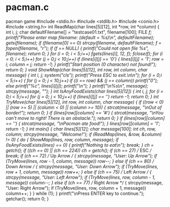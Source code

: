 # pacman.c
pacman game
#include <stdio.h>
#include <stdlib.h>
#include <conio.h>
#include <string.h>
int ReadMap(char lines[5][12], int *row, int *column)
{
    int i, j;
    char defaultFilename[] = "testcase01.txt", filename[100];
    FILE *f;
    printf("Please enter map filename: (default = %s)\n", defaultFilename);
    gets(filename);
    if (filename[0] == 0)
        strcpy(filename, defaultFilename);
    f = fopen(filename, "r");
    if (f == NULL)
    {
        printf("Could not open file %s", filename);
        return 0;
    }
    for (i = 0; i < 5;i++)
        fgets(lines[i], 12, f);
    fclose(f);
    for (i = 0; i < 5;i++)
        for (j = 0;j < 10;j++)
            if (lines[i][j] == '0')
            {
                lines[i][j] = '1';
                *row = i;
                *column = j;
                return -1;
            }
    printf("Start position (0 character) not found!");
    return 0;
}
void ShowMap(char lines[5][12], int row, int column, char* message)
{
    int i, j;
    system("cls");
    printf("Press ESC to exit.\n\n");
    for (i = 0;i < 5;i++)
    {
        for (j = 0; j < 10;j++)
            if ((i == row) && (j == column))
                printf("0");
            else
                printf("%c", lines[i][j]);
        printf("\n");
    }
    printf("\n%s\n", message);
    strcpy(message, "");
}
int IsAnyFoodExists(char lines[5][12])
{
    int i, j;
    for (i = 0;i < 5;i++)
        for (j = 0; j < 10;j++)
            if (lines[i][j] == '*')
                return -1;
    return 0;
}
int TryMove(char lines[5][12], int row, int column, char *message)
{
    if ((row < 0) || (row >= 5) || (column < 0) || (column >= 10))
    {
        strcat(message, "\nOut of border!");
        return 0;
    }
    if (lines[row][column] == '#')
    {
        strcat(message, "\nYou can't move to right! There is an obstacle.");
        return 0;
    }
    if (lines[row][column] == '*')
    {
        strcat(message, "\nPacman ate food!");
    }
    lines[row][column] = '1';
    return -1;
}
int main()
{
    char lines[5][12];
    char message[100];
    int ch, row, column;
    strcpy(message, "Welcome!");
    if (ReadMap(lines, &row, &column) != 0)
    {
        do
        {
            ShowMap(lines, row, column, message);
            if (IsAnyFoodExists(lines) == 0)
            {
                printf("Nothing to eat\n");
                break;
            }
            ch = getch();
            if ((ch == 0) || (ch == 224))
                ch = getch();
            if (ch == 27) /* ESC */
                break;
            if (ch == 72) /* Up Arrow */
            {
                strcpy(message, "User: Up Arrow");
                if (TryMove(lines, row - 1, column, message))
                    row--;
            }
            else if (ch == 80) /* Down Arrow */
            {
                strcpy(message, "User: Down Arrow");
                if (TryMove(lines, row + 1, column, message))
                    row++;
            }
            else if (ch == 75) /* Left Arrow */
            {
                strcpy(message, "User: Left Arrow");
                if (TryMove(lines, row, column - 1, message))
                    column--;
            }
            else if (ch == 77) /* Right Arrow */
            {
                strcpy(message, "User: Right Arrow");
                if (TryMove(lines, row, column + 1, message))
                    column++;
            }
        }
        while (1);
    }
    printf("\nPress ENTER key to continue.");
    getchar();
    return 0;
}

